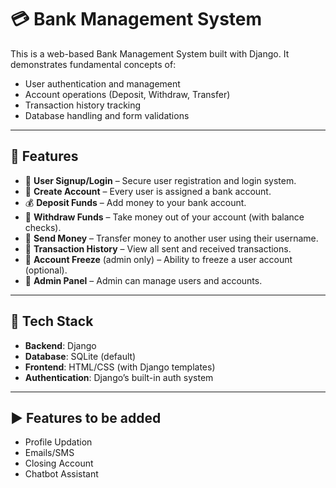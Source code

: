 # 💳 Bank Management System

This is a web-based Bank Management System built with Django. It demonstrates fundamental concepts of:

- User authentication and management
- Account operations (Deposit, Withdraw, Transfer)
- Transaction history tracking
- Database handling and form validations

---

## 🚀 Features

- 🔐 **User Signup/Login** – Secure user registration and login system.
- 💼 **Create Account** – Every user is assigned a bank account.
- 💰 **Deposit Funds** – Add money to your bank account.
- 💸 **Withdraw Funds** – Take money out of your account (with balance checks).
- 🔄 **Send Money** – Transfer money to another user using their username.
- 📜 **Transaction History** – View all sent and received transactions.
- 🛑 **Account Freeze** (admin only) – Ability to freeze a user account (optional).
- 🧾 **Admin Panel** – Admin can manage users and accounts.

---

## 📂 Tech Stack

- **Backend**: Django
- **Database**: SQLite (default)
- **Frontend**: HTML/CSS (with Django templates)
- **Authentication**: Django’s built-in auth system

---

## ▶️ Features to be added

- Profile Updation
- Emails/SMS 
- Closing Account
- Chatbot Assistant


